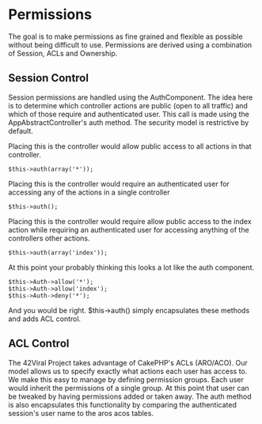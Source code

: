 # Permissions

The goal is to make permissions as fine grained and flexible as possible
without being difficult to use. Permissions are derived using a combination of 
Session, ACLs and Ownership. 

## Session Control 

Session permissions are handled using the AuthComponent. The idea here is to 
determine which controller actions are public (open to all traffic) and which 
of those require and authenticated user. This call is made using the 
AppAbstractController's auth method. The security model is restrictive by 
default.

Placing this is the controller would allow public access to all actions in that
controller.

    $this->auth(array('*'));

Placing this is the controller would require an authenticated user for 
accessing any of the actions in a single controller 

    $this->auth(); 


Placing this is the controller would require allow public access to the index 
action while requiring an authenticated user for accessing anything of the 
controllers other actions. 

    $this->auth(array('index'));

At this point your probably thinking this looks a lot like the auth component.

    $this->Auth->allow('*');
    $this->Auth->allow('index');
    $this->Auth->deny('*');

And you would be right. $this->auth() simply encapsulates these methods and 
adds ACL control.

## ACL Control

The 42Viral Project takes advantage of CakePHP's ACLs (ARO/ACO). Our model 
allows us to specify exactly what actions each user has access to. We make 
this easy to manage by defining permission groups. Each user would inherit the
permissions of a single group. At this point that user can be tweaked by having
permissions added or taken away. The auth method is also encapsulates this 
functionality by comparing the authenticated session's user name to the aros 
acos tables. 